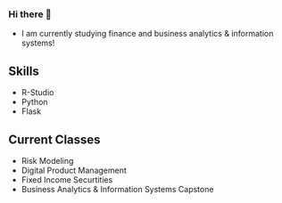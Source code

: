 ### Hi there 👋
- I am currently studying finance and business analytics & information systems!

## Skills
- R-Studio
- Python
- Flask

## Current Classes
- Risk Modeling
- Digital Product Management
- Fixed Income Securtities
- Business Analytics & Information Systems Capstone
